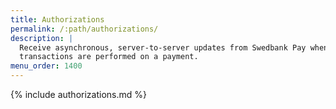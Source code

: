 ```yaml
---
title: Authorizations
permalink: /:path/authorizations/
description: |
  Receive asynchronous, server-to-server updates from Swedbank Pay when
  transactions are performed on a payment.
menu_order: 1400
---
```


{% include authorizations.md %}
